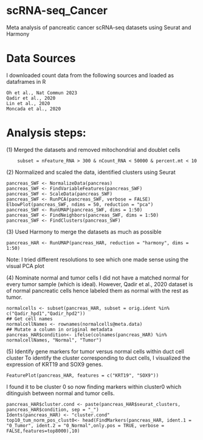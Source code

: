 # scRNA-seq_Cancer
Meta analysis of pancreatic cancer scRNA-seq datasets using Seurat and Harmony

# Data Sources
I downloaded count data from the following sources and loaded as dataframes in R
```
Oh et al., Nat Commun 2023
Qadir et al., 2020
Lin et al., 2020
Moncada et al., 2020
```
# Analysis steps:
(1) Merged the datasets and removed mitochondrial and doublet cells
```
    subset = nFeature_RNA > 300 & nCount_RNA < 50000 & percent.mt < 10
```
(2) Normalized and scaled the data, identified clusters using Seurat
```
pancreas_SWF <- NormalizeData(pancreas) 
pancreas_SWF <- FindVariableFeatures(pancreas_SWF) 
pancreas_SWF <- ScaleData(pancreas_SWF) 
pancreas_SWF <- RunPCA(pancreas_SWF, verbose = FALSE)
ElbowPlot(pancreas_SWF, ndims = 50, reduction = "pca")
pancreas_SWF <- RunUMAP(pancreas_SWF, dims = 1:50)
pancreas_SWF <- FindNeighbors(pancreas_SWF, dims = 1:50) 
pancreas_SWF <- FindClusters(pancreas_SWF)
```
(3) Used Harmony to merge the datasets as much as possible
```
pancreas_HAR <- RunUMAP(pancreas_HAR, reduction = "harmony", dims = 1:50)
```
Note: I tried different resolutions to see which one made sense using the visual PCA plot

(4) Nominate normal and tumor cells
I did not have a matched normal for every tumor sample (which is ideal). However, Qadir et al., 2020 dataset is of normal pancreatic cells hence labeled them as normal with the rest as tumor. 
```
normalcells <- subset(pancreas_HAR, subset = orig.ident %in% c("Qadir_hpd1","Qadir_hpd2"))
## Get cell names
normalcellNames <- rownames(normalcells@meta.data)
## Mutate a column in original metadata
pancreas_HAR$condition<- ifelse(colnames(pancreas_HAR) %in% normalcellNames, "Normal", "Tumor")
```

(5) Identify gene markers for tumor versus normal cells within duct cell cluster 
To identify the cluster corresponding to duct cells, I visualized the expression of KRT19 and SOX9 genes.
```
FeaturePlot(pancreas_HAR, features = c("KRT19", "SOX9"))
```
I found it to be cluster 0 so now finding markers within cluster0 which ditinguish between normal and tumor cells.
```
pancreas_HAR$cluster.cond <- paste(pancreas_HAR$seurat_clusters, pancreas_HAR$condition, sep = "_")
Idents(pancreas_HAR) <- "cluster.cond"
top10_tum_norm_pos_clust0<- head(FindMarkers(pancreas_HAR, ident.1 = "0_Tumor", ident.2 = "0_Normal",only.pos = TRUE, verbose = FALSE,features=top8000),10)
```






